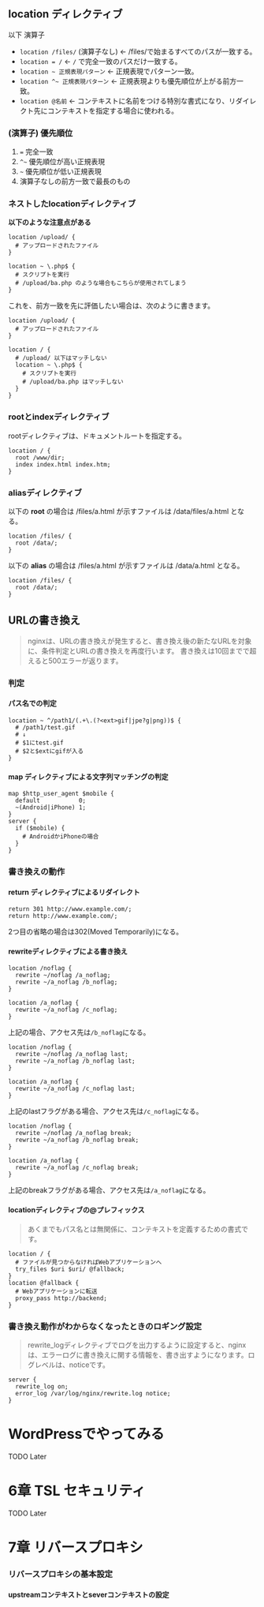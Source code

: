 
## location ディレクティブ

以下 演算子

* `location /files/` (演算子なし) ← /files/で始まるすべてのパスが一致する。
* `location = /` ← `/` で完全一致のパスだけ一致する。
* `location ~ 正規表現パターン` ← 正規表現でパターン一致。
* `location ^~ 正規表現パターン` ← 正規表現よりも優先順位が上がる前方一致。
* `location @名前` ← コンテキストに名前をつける特別な書式になり、リダイレクト先にコンテキストを指定する場合に使われる。

### (演算子) 優先順位

1. `=`  完全一致
2. `^~` 優先順位が高い正規表現
3. `~`  優先順位が低い正規表現
4. 演算子なしの前方一致で最長のもの

### ネストしたlocationディレクティブ

__以下のような注意点がある__

```
location /upload/ {
  # アップロードされたファイル
}

location ~ \.php$ {
  # スクリプトを実行
  # /upload/ba.php のような場合もこちらが使用されてしまう
}
```

これを、前方一致を先に評価したい場合は、次のように書きます。

```
location /upload/ {
  # アップロードされたファイル
}

location / {
  # /upload/ 以下はマッチしない
  location ~ \.php$ {
    # スクリプトを実行
    # /upload/ba.php はマッチしない
  }
}
```

### rootとindexディレクティブ

rootディレクティブは、ドキュメントルートを指定する。

```
location / {
  root /www/dir;
  index index.html index.htm;
}
```

### aliasディレクティブ

以下の __root__ の場合は /files/a.html が示すファイルは /data/files/a.html となる。

```
location /files/ {
  root /data/;
}
```

以下の __alias__ の場合は /files/a.html が示すファイルは /data/a.html となる。

```
location /files/ {
  root /data/;
}
```

## URLの書き換え

> nginxは、URLの書き換えが発生すると、書き換え後の新たなURLを対象に、条件判定とURLの書き換えを再度行います。
> 書き換えは10回までで超えると500エラーが返ります。

### 判定

#### パス名での判定

```
location ~ ^/path1/(.+\.(?<ext>gif|jpe?g|png))$ {
  # /path1/test.gif
  # ↓
  # $1にtest.gif
  # $2と$extにgifが入る
}
```

#### map ディレクティブによる文字列マッチングの判定

```
map $http_user_agent $mobile {
  default           0;
  ~(Android|iPhone) 1;
}
server {
  if ($mobile) {
    # AndroidかiPhoneの場合
  }
}
```

### 書き換えの動作

#### return ディレクティブによるリダイレクト

```
return 301 http://www.example.com/;
return http://www.example.com/;
```

2つ目の省略の場合は302(Moved Temporarily)になる。

#### rewriteディレクティブによる書き換え

```
location /noflag {
  rewrite ~/noflag /a_noflag;
  rewrite ~/a_noflag /b_noflag;
}

location /a_noflag {
  rewrite ~/a_noflag /c_noflag;
}
```

上記の場合、アクセス先は`/b_noflag`になる。

```
location /noflag {
  rewrite ~/noflag /a_noflag last;
  rewrite ~/a_noflag /b_noflag last;
}

location /a_noflag {
  rewrite ~/a_noflag /c_noflag last;
}
```

上記のlastフラグがある場合、アクセス先は`/c_noflag`になる。

```
location /noflag {
  rewrite ~/noflag /a_noflag break;
  rewrite ~/a_noflag /b_noflag break;
}

location /a_noflag {
  rewrite ~/a_noflag /c_noflag break;
}
```

上記のbreakフラグがある場合、アクセス先は`/a_noflag`になる。

#### locationディレクティブの@プレフィックス

> あくまでもパス名とは無関係に、コンテキストを定義するための書式です。

```
location / {
  # ファイルが見つからなければWebアプリケーションへ
  try_files $uri $uri/ @fallback;
}
location @fallback {
  # Webアプリケーションに転送
  proxy_pass http://backend;
}
```

### 書き換え動作がわからなくなったときのロギング設定

> rewrite_logディレクティブでログを出力するように設定すると、nginxは、エラーログに書き換えに関する情報を、書き出すようになります。ログレベルは、noticeです。

```
server {
  rewrite_log on;
  error_log /var/log/nginx/rewrite.log notice;
}
```

# WordPressでやってみる

TODO Later

# 6章 TSL セキュリティ

TODO Later

# 7章 リバースプロキシ

### リバースプロキシの基本設定

#### upstreamコンテキストとseverコンテキストの設定
 